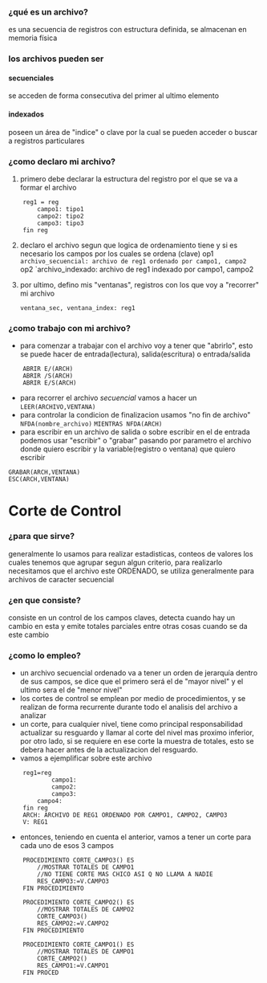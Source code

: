 ### ¿qué es un archivo?
es una secuencia de registros con estructura definida, se almacenan en memoria física
### los archivos pueden ser
#### secuenciales
se acceden de forma consecutiva del primer al ultimo elemento
#### indexados
poseen un área de "indice" o clave por la cual se pueden acceder o buscar a registros particulares

### ¿como declaro mi archivo?
1. primero debe declarar la estructura del registro por el que se va a formar el archivo
```
	reg1 = reg
		campo1: tipo1
		campo2: tipo2
		campo3: tipo3
	fin reg
```
2. declaro el archivo segun que logica de ordenamiento tiene y si es necesario los campos por los cuales se ordena (clave)
	op1
		`archivo_secuencial: archivo de reg1 ordenado por campo1, campo2`
	op2
		`archivo_indexado: archivo de reg1 indexado por campo1, campo2
3. por ultimo, defino mis "ventanas", registros con los que voy a "recorrer" mi archivo

	`ventana_sec, ventana_index: reg1` 
### ¿como trabajo con mi archivo?
- para comenzar a trabajar con el archivo voy a tener que "abrirlo", esto se puede hacer de entrada(lectura), salida(escritura) o entrada/salida
```
	ABRIR E/(ARCH) 
	ABRIR /S(ARCH)
	ABRIR E/S(ARCH)
```
- para recorrer el archivo _secuencial_ vamos a hacer un
	```LEER(ARCHIVO,VENTANA)```
- para controlar la condicion de finalizacion usamos "no fin de archivo" `NFDA(nombre_archivo)`
	```MIENTRAS NFDA(ARCH)```
- para escribir en un archivo de salida o sobre escribir en el de entrada podemos usar "escribir" o "grabar" pasando por parametro el archivo donde quiero escribir y la variable(registro o ventana) que quiero escribir
```
GRABAR(ARCH,VENTANA)
ESC(ARCH,VENTANA)
```

# Corte de Control
### ¿para que sirve?
generalmente lo usamos para realizar estadisticas, conteos de valores los cuales tenemos que agrupar segun algun criterio, para realizarlo necesitamos que el archivo este ORDENADO, se utiliza generalmente para archivos de caracter secuencial

### ¿en que consiste?
consiste en un control de los campos claves, detecta cuando hay un cambio en esta y emite totales parciales entre otras cosas cuando se da este cambio

### ¿como lo empleo?
- un archivo secuencial ordenado va a tener un orden de jerarquía dentro de sus campos, se dice que el primero será el de "mayor nivel" y el ultimo sera el de "menor nivel"
- los cortes de control se emplean por medio de procedimientos, y se realizan de forma recurrente durante todo el analisis del archivo a analizar
- un corte, para cualquier nivel, tiene como principal responsabilidad actualizar su resguardo y llamar al corte del nivel mas proximo inferior, por otro lado, si se requiere en ese corte la muestra de totales, esto se debera hacer antes de la actualizacion del resguardo.
- vamos a ejemplificar sobre este archivo
```
	reg1=reg
			campo1:
			campo2:
			campo3:
		campo4:
	fin reg
	ARCH: ARCHIVO DE REG1 ORDENADO POR CAMPO1, CAMPO2, CAMPO3
	V: REG1
```
- entonces, teniendo en cuenta el anterior, vamos a tener un corte para cada uno de esos 3 campos
```
	PROCEDIMIENTO CORTE_CAMPO3() ES
		//MOSTRAR TOTALES DE CAMPO1
		//NO TIENE CORTE MAS CHICO ASI Q NO LLAMA A NADIE
		RES_CAMPO3:=V.CAMPO3
	FIN PROCEDIMIENTO
	
	PROCEDIMIENTO CORTE_CAMPO2() ES
		//MOSTRAR TOTALES DE CAMPO2
		CORTE_CAMPO3()
		RES_CAMPO2:=V.CAMPO2
	FIN PROCEDIMIENTO
	
	PROCEDIMIENTO CORTE_CAMPO1() ES
		//MOSTRAR TOTALES DE CAMPO1
		CORTE_CAMPO2()
		RES_CAMPO1:=V.CAMPO1
	FIN PROCED
```





